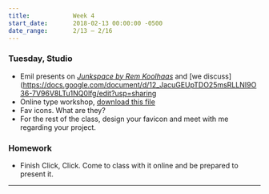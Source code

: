 ```yaml
---
title:            Week 4
start_date:       2018-02-13 00:00:00 -0500
date_range:       2/13 – 2/16
---
```


### Tuesday, Studio

- Emil presents on [*Junkspace by Rem Koolhaas*](../assets/readings/koolhaas-rem_junkspace.pdf) and [we discuss](https://docs.google.com/document/d/12_JacuGEUpTDO25msRLLNI9O36-7V96V8LTu1NQ0lfg/edit?usp=sharing
- Online type workshop, [download this file](https://www.dropbox.com/s/iz2dj8zik55z7l1/type-tutorial.zip?dl=0)
- Fav icons. What are they?
- For the rest of the class, design your favicon and meet with me regarding your project.


### Homework
- Finish Click, Click. Come to class with it online and be prepared to present it.
---

